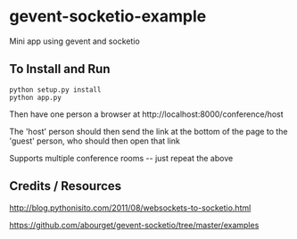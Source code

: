 gevent-socketio-example
========================

Mini app using gevent and socketio


To Install and Run
------------------

    python setup.py install
    python app.py

Then have one person a browser at http://localhost:8000/conference/host

The 'host' person should then send the link at the bottom of the page to the 'guest' person, who should then open that link

Supports multiple conference rooms -- just repeat the above


Credits / Resources
-------------------

http://blog.pythonisito.com/2011/08/websockets-to-socketio.html

https://github.com/abourget/gevent-socketio/tree/master/examples

